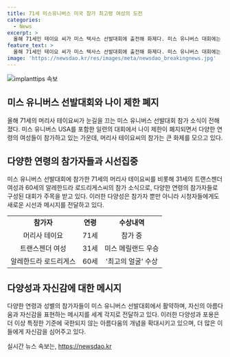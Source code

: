 ```yaml
---
title: 71세 미스유니버스 미국 참가 최고령 여성의 도전
categories:
  - News
excerpt: >
  올해 71세인 테이요 씨가 미스 텍사스 선발대회에 출전해 화제다. 미스 유니버스 대회에는 나이 제한이 폐지돼 31세의 트랜스젠더 여성과 60세의 여성이 눈길을 끌었다. 이로써 나이나 성별에 구애받지 않는 다양성과 아름다움이 대두되었다. 또한 테이요 씨는 건강한 라이프스타일과 자신감을 통해 모든 여성이 아름다울 수 있다는 메시지를 전하며 관심을 모았다.
feature_text: >
  올해 71세인 테이요 씨가 미스 텍사스 선발대회에 출전해 화제다. 미스 유니버스 대회에는 나이 제한이 폐지돼 31세의 트랜스젠더 여성과 60세의 여성이 눈길을 끌었다. 이로써 나이나 성별에 구애받지 않는 다양성과 아름다움이 대두되었다. 또한 테이요 씨는 건강한 라이프스타일과 자신감을 통해 모든 여성이 아름다울 수 있다는 메시지를 전하며 관심을 모았다.
image: 'https://newsdao.kr/res/images/meta/newsdao_breakingnews.jpg'
---
```


<p><img src="https://newsdao.kr/res/images/meta/newsdao_breakingnews.jpg" alt="implanttips 속보" /></p>

<h2 data-ke-size="size26">미스 유니버스 선발대회와 나이 제한 폐지</h2>

<p data-ke-size="size16">올해 71세의 머리사 테이요씨가 눈길을 끄는 미스 유니버스 선발대회 참가 소식이 전해졌다. 미스 유니버스 USA를 포함한 일련의 대회에서 나이 제한이 폐지되면서 다양한 연령의 여성들이 참가하고 있는 가운데, 머리사 테이요씨의 참가는 큰 화제를 모으고 있다.</p>

<h2 data-ke-size="size26">다양한 연령의 참가자들과 시선집중</h2>

<p data-ke-size="size16">미스 유니버스 선발대회에 참가한 71세의 머리사 테이요씨를 비롯해 31세의 트랜스젠더 여성과 60세의 알레한드라 로드리게스씨의 참가 소식으로, 다양한 연령의 참가자들로 구성된 대회가 주목을 받고 있다. 이러한 다양성은 참가자 뿐만 아니라 시청자들에게도 새로운 시선과 메시지를 전달하고 있다.</p>

<table>
    <tbody>
        <tr>
            <td style="text-align: center; height: 17px;"><b>참가자</b></td>
            <td style="text-align: center; height: 17px;"><b>연령</b></td>
            <td style="text-align: center; height: 17px;"><b>수상내역</b></td>
        </tr>
        <tr>
            <td style="text-align: center; height: 17px;">머리사 테이요</td>
            <td style="text-align: center; height: 17px;">71세</td>
            <td style="text-align: center; height: 17px;">참가 중</td>
        </tr>
        <tr>
            <td style="text-align: center; height: 17px;">트랜스젠더 여성</td>
            <td style="text-align: center; height: 17px;">31세</td>
            <td style="text-align: center; height: 17px;">미스 메릴랜드 우승</td>
        </tr>
        <tr>
            <td style="text-align: center; height: 17px;">알레한드라 로드리게스</td>
            <td style="text-align: center; height: 17px;">60세</td>
            <td style="text-align: center; height: 17px;">'최고의 얼굴' 수상</td>
        </tr>
    </tbody>
</table>

<h2 data-ke-size="size26">다양성과 자신감에 대한 메시지</h2>

<p data-ke-size="size16">다양한 연령과 성별의 참가자들이 미스 유니버스 선발대회에서 활약하며, 자신의 아름다움과 자신감을 표현하는 메시지를 세계 각지로 전달하고 있다. 이러한 다양성과 포용은 더 이상 특정한 기준에 국한되지 않는 아름다움의 개념을 확대시키고 있으며, 더 많은 이들에게 자신감을 심어주고 있다.</p>
실시간 뉴스 속보는, <a href="https://newsdao.kr" rel="dofollow">https://newsdao.kr</a>


